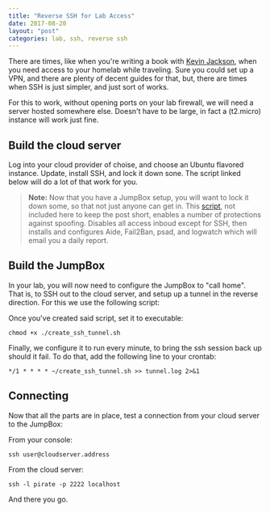 ```yaml
---
title: "Reverse SSH for Lab Access"
date: 2017-08-20
layout: "post"
categories: lab, ssh, reverse ssh
---
```


There are times, like when you're writing a book with [Kevin Jackson](https://about.me/kevjackson), when you need access to your homelab while traveling. Sure you could set up a VPN, and there are plenty of decent guides for that, but, there are times when SSH is just simpler, and just sort of works.

For this to work, without opening ports on your lab firewall, we will need a server hosted somewhere else. Doesn't have to be large, in fact a (t2.micro) instance will work just fine.

## Build the cloud server

Log into your cloud provider of choise, and choose an Ubuntu flavored instance. Update, install SSH, and lock it down sone. The script linked below will do a lot of that work for you.

> __Note:__ Now that you have a JumpBox setup, you will want to lock it down some, so that not just anyone can get in. This [script](https://gist.github.com/bunchc/88ff359882548573d5fa138654f27385), not included here to keep the post short, enables a number of protections against spoofing. Disables all access inboud except for SSH, then installs and configures Aide, Fail2Ban, psad, and logwatch which will email you a daily report.

## Build the JumpBox

In your lab, you will now need to configure the JumpBox to "call home". That is, to SSH out to the cloud server, and setup up a tunnel in the reverse direction. For this we use the following script:

<script src="https://gist.github.com/bunchc/d79da2c5e4e0d4a1a98c5c725b65c182.js"></script>

Once you've created said script, set it to executable:

```
chmod +x ./create_ssh_tunnel.sh
```

Finally, we configure it to run every minute, to bring the ssh session back up should it fail. To do that, add the following line to your crontab:

```
*/1 * * * * ~/create_ssh_tunnel.sh >> tunnel.log 2>&1
```

## Connecting

Now that all the parts are in place, test a connection from your cloud server to the JumpBox:

From your console:
```
ssh user@cloudserver.address
```

From the cloud server:
```
ssh -l pirate -p 2222 localhost
```

And there you go.